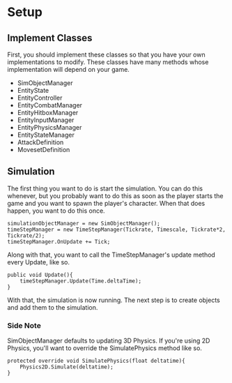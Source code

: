 # Setup
## Implement Classes
First, you should implement these classes so that you have your own implementations to modify. These classes have many methods whose implementation will depend on your game.

 - SimObjectManager
 - EntityState
 - EntityController
 - EntityCombatManager
 - EntityHitboxManager
 - EntityInputManager
 - EntityPhysicsManager
 - EntityStateManager
 - AttackDefinition
 - MovesetDefinition

## Simulation
The first thing you want to do is start the simulation. You can do this whenever, but you probably want to do this as soon as the player starts the game and you want to spawn the player's character. When that does happen, you want to do this once.

	simulationObjectManager = new SimObjectManager();
	timeStepManager = new TimeStepManager(Tickrate, Timescale, Tickrate*2, Tickrate/2);
	timeStepManager.OnUpdate += Tick;
	
Along with that, you want to call the TimeStepManager's update method every Update, like so.
			
	public void Update(){
		timeStepManager.Update(Time.deltaTime);
	}
	
With that, the simulation is now running. The next step is to create objects and add them to the simulation. 

### Side Note
SimObjectManager defaults to updating 3D Physics. If you're using 2D Physics, you'll want to override the SimulatePhysics method like so.

	protected override void SimulatePhysics(float deltatime){
		Physics2D.Simulate(deltatime);
	}
